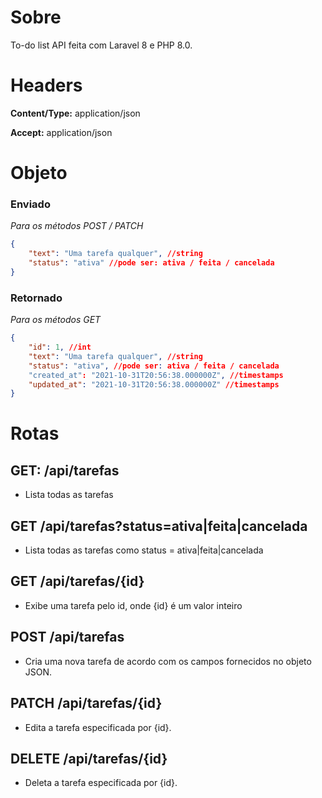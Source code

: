 # Sobre

To-do list API feita com Laravel 8 e PHP 8.0.

# Headers

**Content/Type:** application/json

**Accept:** application/json

# Objeto

### Enviado

_Para os métodos POST / PATCH_

```json
{
    "text": "Uma tarefa qualquer", //string
    "status": "ativa" //pode ser: ativa / feita / cancelada
}
```

### Retornado

_Para os métodos GET_

```json
{
    "id": 1, //int
    "text": "Uma tarefa qualquer", //string
    "status": "ativa", //pode ser: ativa / feita / cancelada
    "created_at": "2021-10-31T20:56:38.000000Z", //timestamps
    "updated_at": "2021-10-31T20:56:38.000000Z" //timestamps
}
```

# Rotas

## GET: /api/tarefas

-   Lista todas as tarefas

## GET /api/tarefas?status=ativa|feita|cancelada

-   Lista todas as tarefas como status = ativa|feita|cancelada

## GET /api/tarefas/{id}

-   Exibe uma tarefa pelo id, onde {id} é um valor inteiro

## POST /api/tarefas

-   Cria uma nova tarefa de acordo com os campos fornecidos no objeto JSON.

## PATCH /api/tarefas/{id}

-   Edita a tarefa especificada por {id}.

## DELETE /api/tarefas/{id}

-   Deleta a tarefa especificada por {id}.
